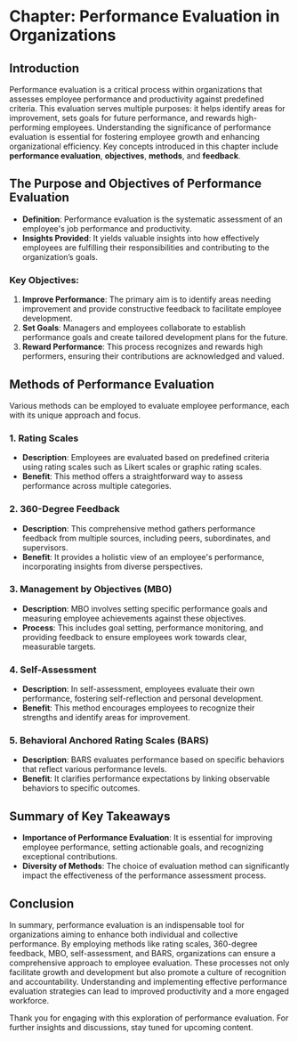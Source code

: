 # Chapter: Performance Evaluation in Organizations

## Introduction
Performance evaluation is a critical process within organizations that assesses employee performance and productivity against predefined criteria. This evaluation serves multiple purposes: it helps identify areas for improvement, sets goals for future performance, and rewards high-performing employees. Understanding the significance of performance evaluation is essential for fostering employee growth and enhancing organizational efficiency. Key concepts introduced in this chapter include **performance evaluation**, **objectives**, **methods**, and **feedback**.

## The Purpose and Objectives of Performance Evaluation
- **Definition**: Performance evaluation is the systematic assessment of an employee's job performance and productivity.
- **Insights Provided**: It yields valuable insights into how effectively employees are fulfilling their responsibilities and contributing to the organization’s goals.
  
### Key Objectives:
1. **Improve Performance**: The primary aim is to identify areas needing improvement and provide constructive feedback to facilitate employee development.
2. **Set Goals**: Managers and employees collaborate to establish performance goals and create tailored development plans for the future.
3. **Reward Performance**: This process recognizes and rewards high performers, ensuring their contributions are acknowledged and valued.

## Methods of Performance Evaluation
Various methods can be employed to evaluate employee performance, each with its unique approach and focus.

### 1. Rating Scales
- **Description**: Employees are evaluated based on predefined criteria using rating scales such as Likert scales or graphic rating scales.
- **Benefit**: This method offers a straightforward way to assess performance across multiple categories.

### 2. 360-Degree Feedback
- **Description**: This comprehensive method gathers performance feedback from multiple sources, including peers, subordinates, and supervisors.
- **Benefit**: It provides a holistic view of an employee's performance, incorporating insights from diverse perspectives.

### 3. Management by Objectives (MBO)
- **Description**: MBO involves setting specific performance goals and measuring employee achievements against these objectives.
- **Process**: This includes goal setting, performance monitoring, and providing feedback to ensure employees work towards clear, measurable targets.

### 4. Self-Assessment
- **Description**: In self-assessment, employees evaluate their own performance, fostering self-reflection and personal development.
- **Benefit**: This method encourages employees to recognize their strengths and identify areas for improvement.

### 5. Behavioral Anchored Rating Scales (BARS)
- **Description**: BARS evaluates performance based on specific behaviors that reflect various performance levels.
- **Benefit**: It clarifies performance expectations by linking observable behaviors to specific outcomes.

## Summary of Key Takeaways
- **Importance of Performance Evaluation**: It is essential for improving employee performance, setting actionable goals, and recognizing exceptional contributions.
- **Diversity of Methods**: The choice of evaluation method can significantly impact the effectiveness of the performance assessment process.

## Conclusion
In summary, performance evaluation is an indispensable tool for organizations aiming to enhance both individual and collective performance. By employing methods like rating scales, 360-degree feedback, MBO, self-assessment, and BARS, organizations can ensure a comprehensive approach to employee evaluation. These processes not only facilitate growth and development but also promote a culture of recognition and accountability. Understanding and implementing effective performance evaluation strategies can lead to improved productivity and a more engaged workforce. 

Thank you for engaging with this exploration of performance evaluation. For further insights and discussions, stay tuned for upcoming content.
